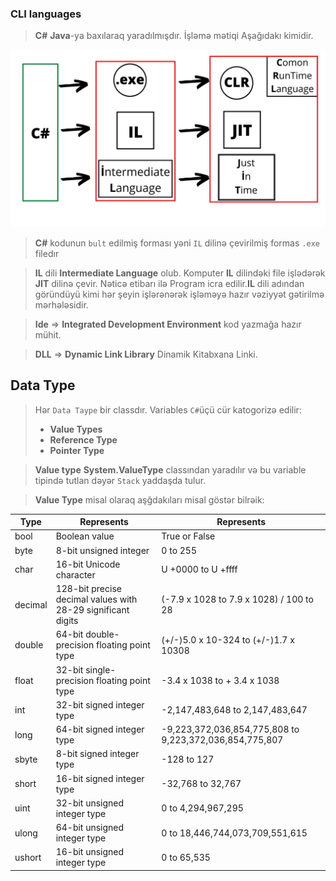 ### CLI languages
> **C#** **Java**-ya baxılaraq yaradılmışdır.
> İşləmə mətiqi  Aşağıdakı kimidir.

<img src="../Z_Img/Working.jpg">

> **C#** kodunun `bult` edilmiş forması yəni `IL` dilinə çevirilmiş formas `.exe` filedır 

> **IL** dili **Intermediate Language** olub. Komputer **IL** dilindəki file işlədərək **JIT** dilinə çevir. Nəticə etibarı ilə Program icra edilir.**IL** dili adından göründüyü kimi hər şeyin işlərənərək işləməyə hazır  vəziyyət gətirilmə mərhələsidir. 

> **Ide** => **Integrated Development Environment** kod yazmağa hazır mühit. 

> **DLL** => **Dynamic Link Library** Dinamik Kitabxana Linki. 

## Data Type
> Hər `Data Taype` bir classdır. Variables `C#`üçü cür katogorizə edilir:
> - **Value Types** 
> - **Reference Type** 
> - **Pointer Type** 

>**Value type**  **System.ValueType** classından yaradılır və bu variable tipində tutlan dəyər `Stack` yaddaşda tulur.

>**Value Type** misal olaraq aşğdakıları misal göstər bilrəik:

| Type | Represents | Represents |
|--|--|--|
| bool | Boolean value | True or False |
| byte| 8-bit unsigned integer |  0 to 255 |
| char|16-bit Unicode character|  U +0000 to U +ffff |
| decimal| 128-bit precise decimal values with 28-29 significant digits|(-7.9 x 1028  to 7.9 x 1028) / 100  to 28 |
| double| 64-bit double-precision floating point type |(+/-)5.0 x 10-324  to (+/-)1.7 x 10308 |
| float| 32-bit single-precision floating point type | -3.4 x 1038  to + 3.4 x 1038 |
| int| 32-bit signed integer type | -2,147,483,648 to 2,147,483,647 |
| long| 64-bit signed integer type |  -9,223,372,036,854,775,808 to 9,223,372,036,854,775,807 |
|sbyte|8-bit signed integer type|-128 to 127|
|short|  16-bit signed integer type|-32,768 to 32,767|
|uint|32-bit unsigned integer type|0 to 4,294,967,295|
|ulong|64-bit unsigned integer type|0 to 18,446,744,073,709,551,615|
|ushort|16-bit unsigned integer type|0 to 65,535|



